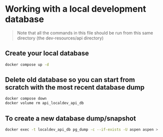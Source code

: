 # Working with a local development database

> Note that all the commands in this file should be run from this same directory (the dev-resources/api directory)

## Create your local database

```bash
docker compose up -d
```

## Delete old database so you can start from scratch with the most recent database dump

```bash
docker compose down
docker volume rm api_localdev_api_db
```

## To create a new database dump/snapshot

```bash
docker exec -t localdev_api_db pg_dump -c --if-exists -U aspen aspen > backup.sql
```
